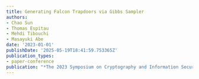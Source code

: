```yaml
---
title: Generating Falcon Trapdoors via Gibbs Sampler
authors:
- Chao Sun
- Thomas Espitau
- Mehdi Tibouchi
- Masayuki Abe
date: '2023-01-01'
publishDate: '2025-05-19T18:41:59.753365Z'
publication_types:
- paper-conference
publication: "*The 2023 Symposium on Cryptography and Information Security (SCIS'23)*"
---
```

